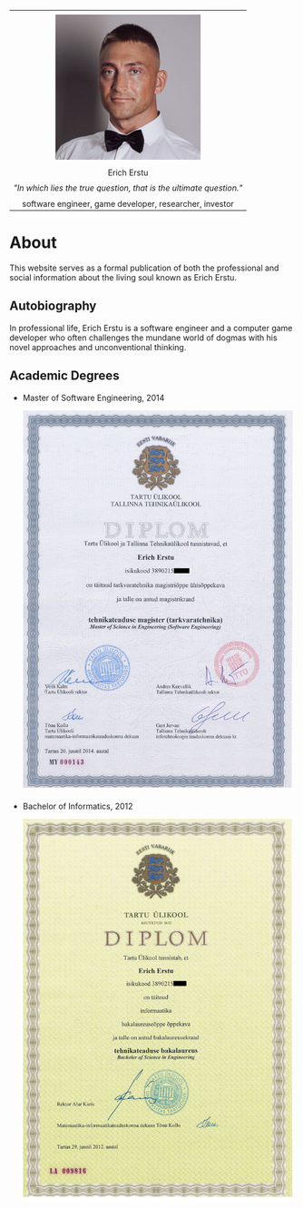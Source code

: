 |                                                                              |
| :--------------------------------------------------------------------------: |
|                                                                              |
|                   ![Image](../cv/avatar.jpg "Erich Erstu")                   |
|                                                                              |
|                                  Erich Erstu                                 |
|                                                                              |
|      _"In which lies the true question, that is the ultimate question."_     |
|                                                                              |
|            software engineer, game developer, researcher, investor           |


# About ########################################################################

This website serves as a formal publication of both the professional and social
information about the living soul known as Erich Erstu.


## Autobiography ###############################################################

In professional life, Erich Erstu is a software engineer and a computer game
developer who often challenges the mundane world of dogmas with his novel
approaches and unconventional thinking.


## Academic Degrees ############################################################

  * Master of Software Engineering, 2014

    ![Image of Diploma](./gfx/diploma-msc.jpg "Master's Diploma")


  * Bachelor of Informatics, 2012

    ![Image of Diploma](./gfx/diploma-bsc.jpg "Bachelor's Diploma")